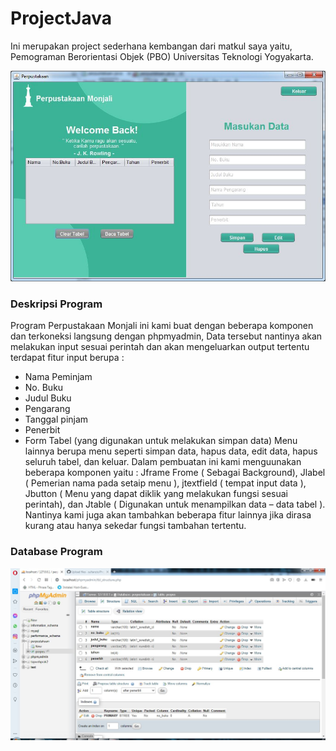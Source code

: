 # ProjectJava
Ini  merupakan project sederhana kembangan dari matkul saya yaitu, Pemograman Berorientasi Objek (PBO) Universitas Teknologi Yogyakarta.

<img src="https://raw.githubusercontent.com/sultanzio/ProjectJava/main/hola.JPG">

### Deskripsi Program
Program Perpustakaan Monjali ini kami buat dengan beberapa komponen dan terkoneksi langsung dengan phpmyadmin, Data tersebut nantinya akan melakukan input sesuai perintah dan akan mengeluarkan output tertentu terdapat fitur input berupa :
-	Nama Peminjam
-	No. Buku
-	Judul Buku
-	Pengarang
-	Tanggal pinjam
-	Penerbit
-	Form Tabel (yang digunakan untuk melakukan simpan data)
Menu lainnya berupa menu seperti simpan data, hapus data, edit data, hapus seluruh tabel, dan keluar. Dalam pembuatan ini kami menguunakan beberapa komponen yaitu	: Jframe Frome ( Sebagai Background),  Jlabel ( Pemerian nama pada setaip menu ), jtextfield ( tempat input data ), Jbutton ( Menu yang dapat diklik yang melakukan fungsi sesuai perintah), dan Jtable ( Digunakan untuk menampilkan data – data tabel ). Nantinya kami juga akan tambahkan beberapa fitur lainnya jika dirasa kurang atau hanya sekedar fungsi tambahan tertentu.

### Database Program
<img src="https://raw.githubusercontent.com/sultanzio/ProjectJava/main/win.JPG">
